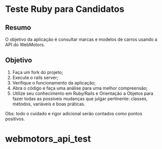 # Teste Ruby para Candidatos

## Resumo

O objetivo da aplicação é consultar marcas e modelos de carros usando a API do WebMotors.

## Objetivo

1. Faça um fork do projeto;
2. Execute o rails server;
3. Verifique o funcionamento da aplicação;
4. Abra o código e faça uma análise para uma melhor compreensão;
5. Utilize seu conhecimento em Ruby/Rails e Orientação a Objetos para fazer todas as possíveis mudanças que julgar pertinente: classes, métodos, variáveis e boas práticas.

Obs: todo o cuidado e rigor adicional serão contados como pontos positivos.
# webmotors_api_test
